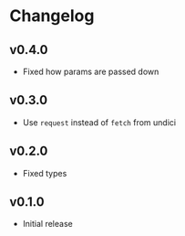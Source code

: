 # Changelog

## v0.4.0
- Fixed how params are passed down

## v0.3.0
- Use `request` instead of `fetch` from undici 

## v0.2.0
- Fixed types

## v0.1.0
- Initial release
